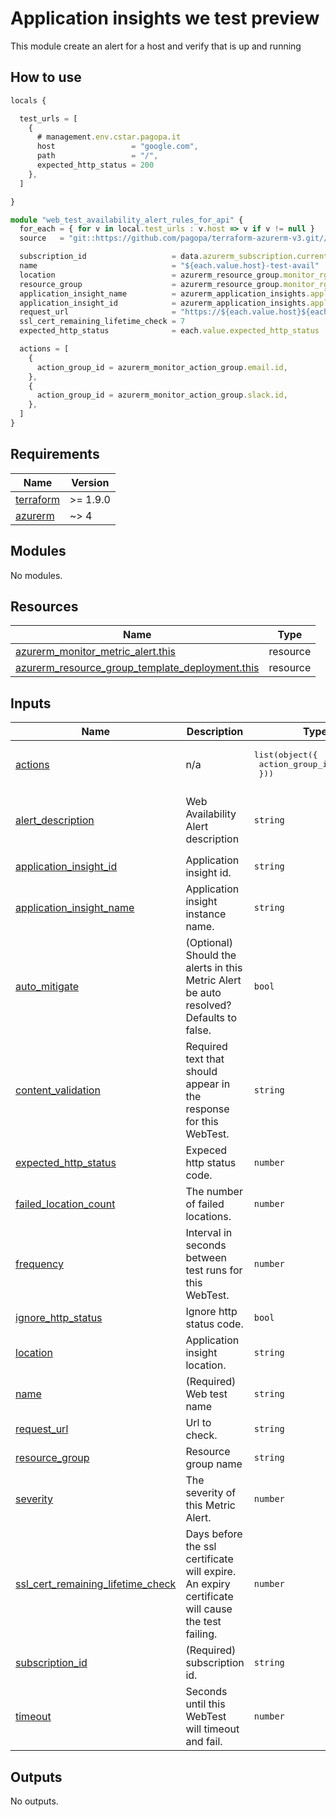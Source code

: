 # Application insights we test preview

This module create an alert for a host and verify that is up and running

## How to use

```ts
locals {

  test_urls = [
    {
      # management.env.cstar.pagopa.it
      host                 = "google.com",
      path                 = "/",
      expected_http_status = 200
    },
  ]

}

module "web_test_availability_alert_rules_for_api" {
  for_each = { for v in local.test_urls : v.host => v if v != null }
  source   = "git::https://github.com/pagopa/terraform-azurerm-v3.git//application_insights_web_test_preview?ref=v8.8.0"

  subscription_id                   = data.azurerm_subscription.current.subscription_id
  name                              = "${each.value.host}-test-avail"
  location                          = azurerm_resource_group.monitor_rg.location
  resource_group                    = azurerm_resource_group.monitor_rg.name
  application_insight_name          = azurerm_application_insights.application_insights.name
  application_insight_id            = azurerm_application_insights.application_insights.id
  request_url                       = "https://${each.value.host}${each.value.path}"
  ssl_cert_remaining_lifetime_check = 7
  expected_http_status              = each.value.expected_http_status

  actions = [
    {
      action_group_id = azurerm_monitor_action_group.email.id,
    },
    {
      action_group_id = azurerm_monitor_action_group.slack.id,
    },
  ]
}
```

<!-- markdownlint-disable -->
<!-- BEGIN_TF_DOCS -->
## Requirements

| Name | Version |
|------|---------|
| <a name="requirement_terraform"></a> [terraform](#requirement\_terraform) | >= 1.9.0 |
| <a name="requirement_azurerm"></a> [azurerm](#requirement\_azurerm) | ~> 4 |

## Modules

No modules.

## Resources

| Name | Type |
|------|------|
| [azurerm_monitor_metric_alert.this](https://registry.terraform.io/providers/hashicorp/azurerm/latest/docs/resources/monitor_metric_alert) | resource |
| [azurerm_resource_group_template_deployment.this](https://registry.terraform.io/providers/hashicorp/azurerm/latest/docs/resources/resource_group_template_deployment) | resource |

## Inputs

| Name | Description | Type | Default | Required |
|------|-------------|------|---------|:--------:|
| <a name="input_actions"></a> [actions](#input\_actions) | n/a | <pre>list(object({<br/>    action_group_id = string<br/>  }))</pre> | n/a | yes |
| <a name="input_alert_description"></a> [alert\_description](#input\_alert\_description) | Web Availability Alert description | `string` | `"Web availability check alert triggered when it fails."` | no |
| <a name="input_application_insight_id"></a> [application\_insight\_id](#input\_application\_insight\_id) | Application insight id. | `string` | n/a | yes |
| <a name="input_application_insight_name"></a> [application\_insight\_name](#input\_application\_insight\_name) | Application insight instance name. | `string` | n/a | yes |
| <a name="input_auto_mitigate"></a> [auto\_mitigate](#input\_auto\_mitigate) | (Optional) Should the alerts in this Metric Alert be auto resolved? Defaults to false. | `bool` | `false` | no |
| <a name="input_content_validation"></a> [content\_validation](#input\_content\_validation) | Required text that should appear in the response for this WebTest. | `string` | `"null"` | no |
| <a name="input_expected_http_status"></a> [expected\_http\_status](#input\_expected\_http\_status) | Expeced http status code. | `number` | `200` | no |
| <a name="input_failed_location_count"></a> [failed\_location\_count](#input\_failed\_location\_count) | The number of failed locations. | `number` | `1` | no |
| <a name="input_frequency"></a> [frequency](#input\_frequency) | Interval in seconds between test runs for this WebTest. | `number` | `300` | no |
| <a name="input_ignore_http_status"></a> [ignore\_http\_status](#input\_ignore\_http\_status) | Ignore http status code. | `bool` | `false` | no |
| <a name="input_location"></a> [location](#input\_location) | Application insight location. | `string` | n/a | yes |
| <a name="input_name"></a> [name](#input\_name) | (Required) Web test name | `string` | n/a | yes |
| <a name="input_request_url"></a> [request\_url](#input\_request\_url) | Url to check. | `string` | n/a | yes |
| <a name="input_resource_group"></a> [resource\_group](#input\_resource\_group) | Resource group name | `string` | n/a | yes |
| <a name="input_severity"></a> [severity](#input\_severity) | The severity of this Metric Alert. | `number` | `1` | no |
| <a name="input_ssl_cert_remaining_lifetime_check"></a> [ssl\_cert\_remaining\_lifetime\_check](#input\_ssl\_cert\_remaining\_lifetime\_check) | Days before the ssl certificate will expire. An expiry certificate will cause the test failing. | `number` | `7` | no |
| <a name="input_subscription_id"></a> [subscription\_id](#input\_subscription\_id) | (Required) subscription id. | `string` | n/a | yes |
| <a name="input_timeout"></a> [timeout](#input\_timeout) | Seconds until this WebTest will timeout and fail. | `number` | `30` | no |

## Outputs

No outputs.
<!-- END_TF_DOCS -->
